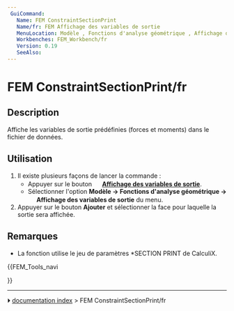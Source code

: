 ```yaml
---
 GuiCommand:
   Name: FEM ConstraintSectionPrint
   Name/fr: FEM Affichage des variables de sortie
   MenuLocation: Modèle , Fonctions d'analyse géométrique , Affichage des variables de sortie
   Workbenches: FEM_Workbench/fr
   Version: 0.19
   SeeAlso: 
---
```


# FEM ConstraintSectionPrint/fr

## Description

Affiche les variables de sortie prédéfinies (forces et moments) dans le fichier de données.



## Utilisation

1.  Il existe plusieurs façons de lancer la commande :
    -   Appuyer sur le bouton **<img src="images/FEM_ConstraintSectionPrint.svg" width=16px> [Affichage des variables de sortie](FEM_ConstraintSectionPrint/fr.md)**.
    -   Sélectionner l\'option **Modèle → Fonctions d'analyse géométrique → <img src="images/FEM_ConstraintSectionPrint.svg" width=16px> Affichage des variables de sortie** du menu.
2.  Appuyer sur le bouton **Ajouter** et sélectionner la face pour laquelle la sortie sera affichée.



## Remarques

-   La fonction utilise le jeu de paramètres \*SECTION PRINT de CalculiX.





{{FEM_Tools_navi

}}



---
⏵ [documentation index](../README.md) > FEM ConstraintSectionPrint/fr
